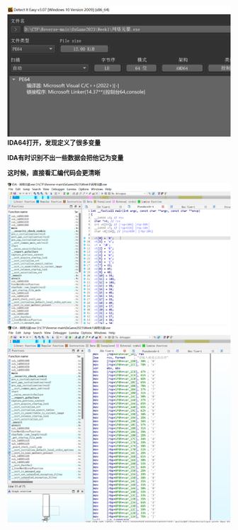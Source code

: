 ![alt text](img-3/image.png)
**IDA64打开，发现定义了很多变量**

**IDA有时识别不出一些数据会把他记为变量**

**这时候，直接看汇编代码会更清晰**

![alt text](img-3/image-1.png)
![alt text](img-3/image-2.png)